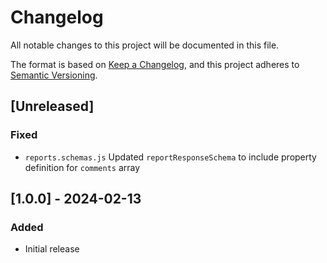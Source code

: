 # Changelog

All notable changes to this project will be documented in this file.

The format is based on [Keep a Changelog](https://keepachangelog.com/en/1.1.0/),
and this project adheres to [Semantic Versioning](https://semver.org/spec/v2.0.0.html).

## [Unreleased]

### Fixed

- `reports.schemas.js` Updated `reportResponseSchema` to include property definition for `comments` array

## [1.0.0] - 2024-02-13

### Added

- Initial release